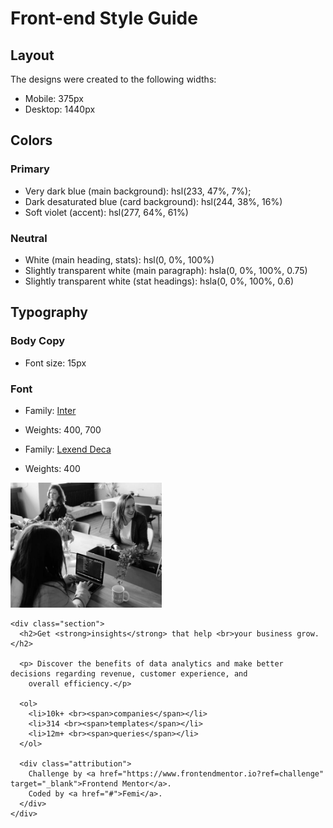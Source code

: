 # Front-end Style Guide

## Layout

The designs were created to the following widths:

- Mobile: 375px
- Desktop: 1440px

## Colors

### Primary

- Very dark blue (main background):  hsl(233, 47%, 7%);
- Dark desaturated blue (card background): hsl(244, 38%, 16%)
- Soft violet (accent): hsl(277, 64%, 61%)

### Neutral

- White (main heading, stats): hsl(0, 0%, 100%)
- Slightly transparent white (main paragraph): hsla(0, 0%, 100%, 0.75)
- Slightly transparent white (stat headings): hsla(0, 0%, 100%, 0.6)

## Typography

### Body Copy

- Font size: 15px

### Font

- Family: [Inter](https://fonts.google.com/specimen/Inter)
- Weights: 400, 700

- Family: [Lexend Deca](https://fonts.google.com/specimen/Lexend+Deca)
- Weights: 400


<body>
  <p class="back">
  <div class="container">
    <img class="image" src="images/image-header-desktop.jpg" alt="coders at work" height="200px">

    <div class="section">
      <h2>Get <strong>insights</strong> that help <br>your business grow.</h2>

      <p> Discover the benefits of data analytics and make better decisions regarding revenue, customer experience, and
        overall efficiency.</p>

      <ol>
        <li>10k+ <br><span>companies</span></li>
        <li>314 <br><span>templates</span></li>
        <li>12m+ <br><span>queries</span></li>
      </ol>

      <div class="attribution">
        Challenge by <a href="https://www.frontendmentor.io?ref=challenge" target="_blank">Frontend Mentor</a>.
        Coded by <a href="#">Femi</a>.
      </div>
    </div>

  </div>
  </p>
</body>